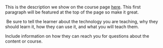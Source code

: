 This is the description we show on the course page [here](https://lab.github.com/g-sathish/git-and-github-basics). This first paragraph will be featured at the top of the page so make it great.
​

​
Be sure to tell the learner about the technology you are teaching, why they should learn it, how they can use it, and what you will teach them.
​


Include information on how they can reach you for questions about the content or course. 